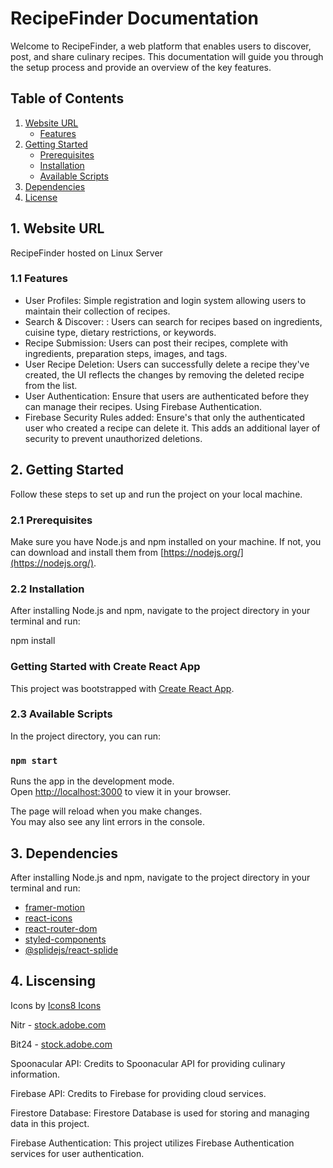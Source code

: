 # RecipeFinder Documentation

Welcome to RecipeFinder, a web platform that enables users to discover, post, and share culinary recipes. This documentation will guide you through the setup process and provide an overview of the key features.

## Table of Contents

1. [Website URL](#website-url)
   - [Features](#Features)
3. [Getting Started](#getting-started)
   - [Prerequisites](#prerequisites)
   - [Installation](#installation)
   - [Available Scripts](#available-scripts)
4. [Dependencies](#dependencies)
5. [License](#license)

## 1. Website URL

RecipeFinder hosted on Linux Server

### 1.1 Features
- User Profiles: Simple registration and login system allowing users to maintain their collection of recipes.
- Search & Discover: : Users can search for recipes based on ingredients, cuisine type, dietary
restrictions, or keywords.
- Recipe Submission: Users can post their recipes, complete with ingredients, preparation steps,
images, and tags.
- User Recipe Deletion: Users can successfully delete a recipe they've created, the UI reflects the changes by removing the deleted recipe from the list.
- User Authentication: Ensure that users are authenticated before they can manage their recipes. Using Firebase Authentication.
- Firebase Security Rules added: Ensure's that only the authenticated user who created a recipe can delete it. This adds an additional layer of security to prevent unauthorized deletions.

## 2. Getting Started

Follow these steps to set up and run the project on your local machine.

### 2.1 Prerequisites

Make sure you have Node.js and npm installed on your machine. If not, you can download and install them from [https://nodejs.org/](https://nodejs.org/).

### 2.2 Installation

After installing Node.js and npm, navigate to the project directory in your terminal and run:

npm install

### Getting Started with Create React App

This project was bootstrapped with [Create React App](https://github.com/facebook/create-react-app).

### 2.3 Available Scripts

In the project directory, you can run:

### `npm start`

Runs the app in the development mode.\
Open [http://localhost:3000](http://localhost:3000) to view it in your browser.

The page will reload when you make changes.\
You may also see any lint errors in the console.

## 3. Dependencies 

After installing Node.js and npm, navigate to the project directory in your terminal and run:
- [framer-motion](https://www.npmjs.com/package/framer-motion)
- [react-icons](https://www.npmjs.com/package/react-icons)
- [react-router-dom](https://www.npmjs.com/package/react-router-dom)
- [styled-components](https://www.npmjs.com/package/styled-components)
- [@splidejs/react-splide](https://www.npmjs.com/package/@splidejs/react-splide)

## 4. Liscensing

Icons by <a href="http://icons8.com/icons"> Icons8 Icons</a>

Nitr - <a href="https://stock.adobe.com/contributor/201119346/nitr?load_type=author&prev_url=detail">
          stock.adobe.com</a>
          
Bit24 - <a href="https://stock.adobe.com/contributor/201208577/bit24?load_type=author&prev_url=detail">stock.adobe.com</a>

Spoonacular API: Credits to Spoonacular API for providing culinary information.

Firebase API: Credits to Firebase for providing cloud services. 

Firestore Database: Firestore Database is used for storing and managing data in this project. 

Firebase Authentication: This project utilizes Firebase Authentication services for user authentication.
